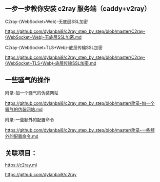 ## 一步一步教你安装 c2ray 服务端（caddy+v2ray）

C2ray-(WebSocket+Web)-无底层SSL加密

https://github.com/dylanbai8/c2ray_step_by_step/blob/master/C2ray-(WebSocket+Web)-无底层SSL加密.md


C2ray-(WebSocket+TLS+Web)-底层传输SSL加密

https://github.com/dylanbai8/c2ray_step_by_step/blob/master/C2ray-(WebSocket+TLS+Web)-底层传输SSL加密.md



## 一些骚气的操作

附录-加一个骚气的伪装网站

https://github.com/dylanbai8/c2ray_step_by_step/blob/master/附录-加一个骚气的伪装网站.md

附录-一些额外的配置命令

https://github.com/dylanbai8/c2ray_step_by_step/blob/master/附录-一些额外的配置命令.md



## 关联项目：

https://c2ray.ml

https://github.com/dylanbai8/c2ray


